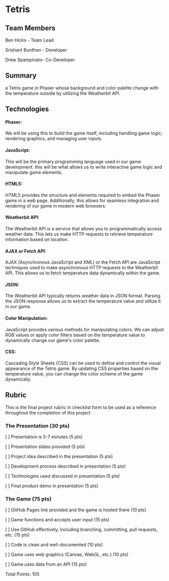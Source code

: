 # Tetris
## Team Members
Ben Hicks - Team Lead

Srishant Burdhan - Developer

Drew Spampinato- Co-Developer

## Summary
a Tetris game in Phaser whose background and color palette change with the temperature outside by utilizing the Weatherbit API.

## Technologies
#### Phaser: 
We will be using this to build the game itself, including handling game logic, rendering graphics, and managing user inputs.

#### JavaScript:
This will be the primary programming language used in our game development. this will be what allows us to write interactive game logic and manipulate game elements.

#### HTML5:
HTML5 provides the structure and elements required to embed the Phaser game in a web page. Additionally, this allows for seamless integration and rendering of our game in modern web browsers.

#### Weatherbit API:
The Weatherbit API is a service that allows you to programmatically access weather data. This lets us make HTTP requests to retrieve temperature information based on location.

#### AJAX or Fetch API:
AJAX (Asynchronous JavaScript and XML) or the Fetch API are JavaScript techniques used to make asynchronous HTTP requests to the Weatherbit API. This allows us to fetch temperature data dynamically within the game.

#### JSON:
The Weatherbit API typically returns weather data in JSON format. Parsing the JSON response allows us to extract the temperature value and utilize it in our game.

#### Color Manipulation:
JavaScript provides various methods for manipulating colors. We can adjust RGB values or apply color filters based on the temperature value to dynamically change our game's color palette.

#### CSS:
Cascading Style Sheets (CSS) can be used to define and control the visual appearance of the Tetris game. By updating CSS properties based on the temperature value, you can change the color scheme of the game dynamically.

## Rubric
This is the final project rubric in checklist form  to be used as a reference throughout the completion of this project

### The Presentation (30 pts)
[ ] Presentation is 5-7 minutes (5 pts)

[ ] Presentation slides provided (5 pts)

[ ] Project idea described in the presentation (5 pts)

[ ] Development process described in presentation (5 pts)

[ ] Technologies used discussed in presentation (5 pts)

[ ] Final product demo in presentation (5 pts)

### The Game (75 pts)
[ ] GitHub Pages link provided and the game is hosted there (10 pts)

[ ] Game functions and accepts user input (15 pts)

[ ] Use GitHub effectively, including branching, committing, pull requests, etc. (15 pts)

[ ] Code is clean and well-documented (10 pts)

[ ] Game uses web graphics (Canvas, WebGL, etc.) (10 pts)

[ ] Game uses data from an API (15 pts)

Total Points: 105
